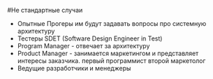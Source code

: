 #Не стандартные случаи

* Опытные Прогеры им будут задавать вопросы про системную архитектуру
* Тестеры SDET (Software Design Engineer in Test)
* Program Manager - отвечает за архитектуру
* Product Manager - занимается маркетингом и представляет интересы заказчика. первый программист второй маркетолог
* Ведущие разработчики и менеджеры
